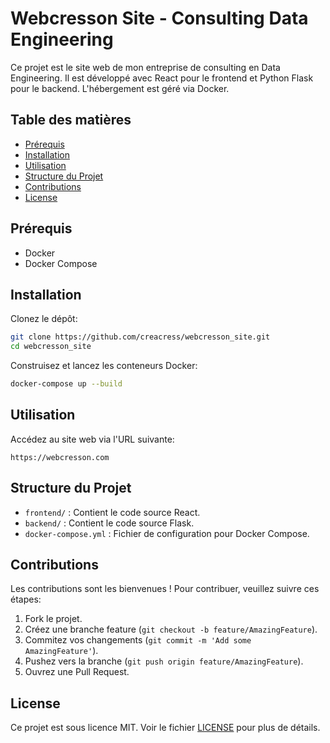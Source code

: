 # Webcresson Site - Consulting Data Engineering

Ce projet est le site web de mon entreprise de consulting en Data Engineering. Il est développé avec React pour le frontend et Python Flask pour le backend. L'hébergement est géré via Docker.

## Table des matières
- [Prérequis](#prérequis)
- [Installation](#installation)
- [Utilisation](#utilisation)
- [Structure du Projet](#structure-du-projet)
- [Contributions](#contributions)
- [License](#license)

## Prérequis
- Docker
- Docker Compose

## Installation

Clonez le dépôt:
```bash
git clone https://github.com/creacress/webcresson_site.git
cd webcresson_site
```

Construisez et lancez les conteneurs Docker:
```bash
docker-compose up --build
```

## Utilisation

Accédez au site web via l'URL suivante:
```
https://webcresson.com
```

## Structure du Projet
- `frontend/` : Contient le code source React.
- `backend/` : Contient le code source Flask.
- `docker-compose.yml` : Fichier de configuration pour Docker Compose.

## Contributions
Les contributions sont les bienvenues ! Pour contribuer, veuillez suivre ces étapes:
1. Fork le projet.
2. Créez une branche feature (`git checkout -b feature/AmazingFeature`).
3. Commitez vos changements (`git commit -m 'Add some AmazingFeature'`).
4. Pushez vers la branche (`git push origin feature/AmazingFeature`).
5. Ouvrez une Pull Request.

## License
Ce projet est sous licence MIT. Voir le fichier [LICENSE](LICENSE) pour plus de détails.
